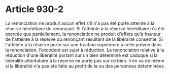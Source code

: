 # Article 930-2

La renonciation ne produit aucun effet s'il n'a pas été porté atteinte à la réserve héréditaire du renonçant. Si l'atteinte à la réserve héréditaire n'a été exercée que partiellement, la renonciation ne produit d'effets qu'à hauteur de l'atteinte à la réserve du renonçant résultant de la libéralité consentie. Si l'atteinte à la réserve porte sur une fraction supérieure à celle prévue dans la renonciation, l'excédent est sujet à réduction.   La renonciation relative à la réduction d'une libéralité portant sur un bien déterminé est caduque si la libéralité attentatoire à la réserve ne porte pas sur ce bien. Il en va de même si la libéralité n'a pas été faite au profit de la ou des personnes déterminées.